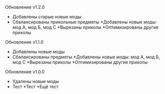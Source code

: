 Обновление v1.2.0 
- Добавлены старые новые моды
- Сбалансированы прикольные предметы
*Добавлены новые моды: мод А, мод Б, мод С
*Вырезаны приколы
*Оптимизированы другие приколы

Обновление v1.1.0 
- Добавлены новые моды
- Сбалансированы предметы
*Добавлены новые моды: мод А, мод Б, мод С
*Вырезаны приколы
*Оптимизированы другие приколы

Обновление v1.0.0 
- Удалены новые моды
- Тест
*Тест
*Ещё тест